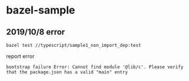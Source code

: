 # bazel-sample

## 2019/10/8 error

```
bazel test //typescript/sample1_non_import_dep:test
```

report error

```
bootstrap failure Error: Cannot find module '@lib/c'. Please verify that the package.json has a valid "main" entry
```
